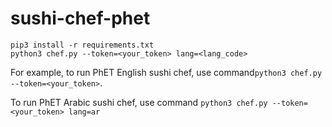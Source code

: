 # sushi-chef-phet
```
pip3 install -r requirements.txt
python3 chef.py --token=<your_token> lang=<lang_code>
```

For example, to run PhET English sushi chef, use command`python3 chef.py --token=<your_token>`.

To run PhET Arabic sushi chef, use command `python3 chef.py --token=<your_token> lang=ar`
